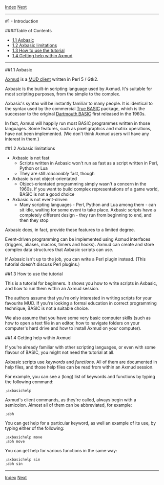 [Index](index.html) [Next](ch02.html)

---

#1 - Introduction

####Table of Contents

* [1.1 Axbasic](#1.1)
* [1.2 Axbasic limitations](#1.2)
* [1.3 How to use the tutorial](#1.3)
* [1.4 Getting help within Axmud](#1.4)

---

##<a name="1.1">1.1 Axbasic</a>

[Axmud](http://axmud.sourceforget.io) is a [MUD client](https://en.wikipedia.org/wiki/MUD_client) written in Perl 5 / Gtk2.

Axbasic is the built-in scripting language used by Axmud. It's suitable for most scripting purposes, from the simple to the complex.

Axbasic's syntax will be instantly familiar to many people. It is identical to the syntax used by the commercial [True BASIC](http://www.truebasic.com/) package, which is the successor to the original [Dartmouth BASIC](https://en.wikipedia.org/wiki/Dartmouth_BASIC) first released in the 1960s.

In fact, Axmud will happily run most BASIC programmes written in those languages. Some features, such as pixel graphics and matrix operations, have not been implemented. (We don't think Axmud users will have any interest in them.)

##<a name="1.2">1.2 Axbasic limitations</a>

* Axbasic is not fast
    * Scripts written in Axbasic won't run as fast as a script written in Perl, Python or Lua
    * They are still *reasonably* fast, though
* Axbasic is not object-orientated
    * Object-orientated programming simply wasn't a concern in the 1960s. If you want to build complex representations of a game world, BASIC is not a good choice
* Axbasic is not event-driven
    * Many scripting languages - Perl, Python and Lua among them - can sit idle, waiting for some event to take place. Axbasic scripts have a completely different design - they run from beginning to end, and then they stop

Axbasic does, in fact, provide these features to a limited degree.

Event-driven programming can be implemented using Axmud interfaces (triggers, aliases, macros, timers and hooks). Axmud can create and store complex data structures that Axbasic scripts can use.

If Axbasic isn't up to the job, you can write a Perl plugin instead. (This tutorial doesn't discuss Perl plugins.)

##<a name="1.3">1.3 How to use the tutorial</a>

This is a tutorial for beginners. It shows you how to write scripts in Axbasic, and how to run them within an Axmud session.

The authors assume that you're only interested in writing scripts for your favourite MUD. If you're looking a formal education in correct programming technique, BASIC is not a suitable choice.

We also assume that you have some very basic computer skills (such as how to open a text file in an editor, how to navigate folders on your computer's hard drive and how to install Axmud on your computer).

##<a name="1.4">1.4 Getting help within Axmud</a>

If you're already familiar with other scripting languages, or even with some flavour of BASIC, you might not need the tutorial at all.

Axbasic scripts use *keywords* and *functions*. All of them are documented in help files, and those help files can be read from within an Axmud session.

For example, you can see a (long) list of keywords and functions by typing the following command:

    ;axbasichelp

Axmud's client commands, as they're called, always begin with a semicolon. Almost all of them can be abbreviated, for example:

    ;abh

You can get help for a particular keyword, as well an example of its use, by typing either of the following:

    ;axbasichelp move
    ;abh move

You can get help for various functions in the same way:

    ;axbasichelp sin
    ;abh sin

---

[Index](index.html) [Next](ch02.html)
